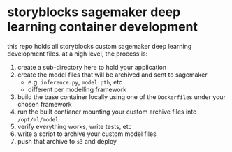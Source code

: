 # storyblocks sagemaker deep learning container development

this repo holds all storyblocks custom sagemaker deep learning development files. at a high level, the process is:

1. create a sub-directory here to hold your application
1. create the model files that will be archived and sent to sagemaker
    + e.g. `inference.py`, `model.pth`, etc
    + different per modelling framework
1. build the base container locally using one of the `Dockerfile`s under your chosen framework
1. run the built contianer mounting your custom archive files into `/opt/ml/model`
1. verify everything works, write tests, etc
1. write a script to archive your custom model files
1. push that archive to `s3` and deploy